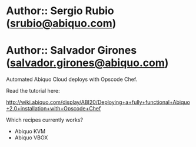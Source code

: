 # Author:: Sergio Rubio (<srubio@abiquo.com>)
# Author:: Salvador Girones (<salvador.girones@abiquo.com>)

Automated Abiquo Cloud deploys with Opscode Chef.

Read the tutorial here:

http://wiki.abiquo.com/display/ABI20/Deploying+a+fully+functional+Abiquo+2.0+installation+with+Opscode+Chef

Which recipes currently works?
- Abiquo KVM
- Abiquo VBOX
